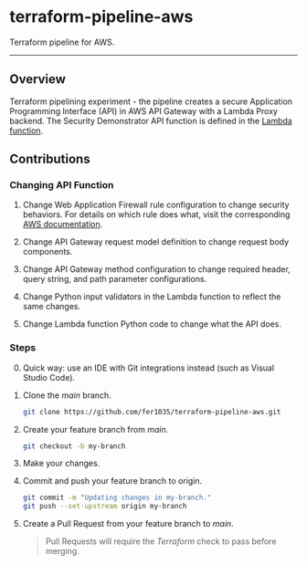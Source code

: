 # terraform-pipeline-aws

Terraform pipeline for AWS.

---

## Overview

Terraform pipelining experiment - the pipeline creates a secure Application Programming Interface (API) in AWS API Gateway with a Lambda Proxy backend. The Security Demonstrator API function is defined in the [Lambda function](modules/security_demo_endpoint/resources/lambda_function.py).

## Contributions

### Changing API Function

1. Change Web Application Firewall rule configuration to change security behaviors. For details on which rule does what, visit the corresponding [AWS documentation](https://docs.aws.amazon.com/waf/latest/developerguide/aws-managed-rule-groups-list.html).

2. Change API Gateway request model definition to change request body components.

3. Change API Gateway method configuration to change required header, query string, and path parameter configurations.

4. Change Python input validators in the Lambda function to reflect the same changes.

5. Change Lambda function Python code to change what the API does.

### Steps

0. Quick way: use an IDE with Git integrations instead (such as Visual Studio Code).

1. Clone the *main* branch.

    ```bash
    git clone https://github.com/fer1035/terraform-pipeline-aws.git
    ```

2. Create your feature branch from *main*.

    ```bash
    git checkout -b my-branch
    ```

3. Make your changes.

4. Commit and push your feature branch to origin.

    ```bash
    git commit -m "Updating changes in my-branch."
    git push --set-upstream origin my-branch
    ```

5. Create a Pull Request from your feature branch to *main*.

    > Pull Requests will require the *Terraform* check to pass before merging.
